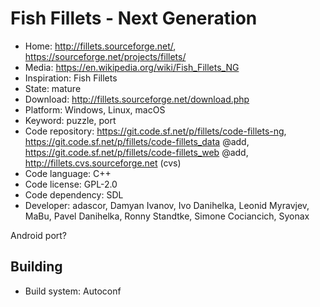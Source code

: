 # Fish Fillets - Next Generation

- Home: http://fillets.sourceforge.net/, https://sourceforge.net/projects/fillets/
- Media: https://en.wikipedia.org/wiki/Fish_Fillets_NG
- Inspiration: Fish Fillets
- State: mature
- Download: http://fillets.sourceforge.net/download.php
- Platform: Windows, Linux, macOS
- Keyword: puzzle, port
- Code repository: https://git.code.sf.net/p/fillets/code-fillets-ng, https://git.code.sf.net/p/fillets/code-fillets_data @add, https://git.code.sf.net/p/fillets/code-fillets_web @add, http://fillets.cvs.sourceforge.net (cvs)
- Code language: C++
- Code license: GPL-2.0
- Code dependency: SDL
- Developer: adascor, Damyan Ivanov, Ivo Danihelka, Leonid Myravjev, MaBu, Pavel Danihelka, Ronny Standtke, Simone Cociancich, Syonax

Android port?

## Building

- Build system: Autoconf
